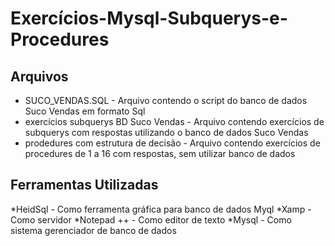 # Exercícios-Mysql-Subquerys-e-Procedures

   ## Arquivos

* SUCO_VENDAS.SQL - Arquivo contendo o script do banco de dados Suco Vendas em formato Sql
* exercícios subquerys BD Suco Vendas - Arquivo contendo exercícios de subquerys com respostas utilizando o banco de dados Suco Vendas
* prodedures com estrutura de decisão - Arquivo contendo exercícios de procedures de 1 a 16 com respostas, sem utilizar banco de dados


## Ferramentas Utilizadas

*HeidSql - Como ferramenta gráfica para banco de dados Myql
*Xamp - Como servidor
*Notepad ++ - Como editor de texto
*Mysql - Como sistema gerenciador de banco de dados
